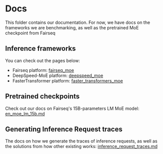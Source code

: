 # Docs
This folder contains our documentation. For now, we have docs on the frameworks we are benchmarking, as well as the pretrained MoE checkpoint from Fairseq

## Inference frameworks
You can check out the pages below:
- Fairseq platform: [fairseq_moe](./fairseq_moe.md)
- DeepSpeed-MoE platform: [deepspeed_moe](./deepspeed_moe.md)
- FasterTransformer platform: [faster_transformers_moe](./faster_transformers_moe.md)

## Pretrained checkpoints

Check out our docs on Fairseq's 15B-parameters LM MoE model: [en_moe_lm_15b.md](./en_moe_lm_15b.md)

## Generating Inference Request traces

The docs on how we generate the traces of inference requests, as well as the solutions from how other existing works: [inference_request_traces.md](./inference_request_traces.md)
